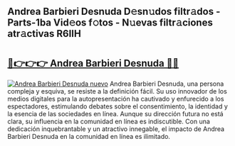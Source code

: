 ## Andrea Barbieri Desnuda D𝚎sn𝚞dos filtr𝚊dos - Parts-1ba Vid𝚎os f𝚘tos - N𝚞evas filtr𝚊ciones atr𝚊ctivas R6IIH

# <h2><a href="http://mb6dk5.tromn.icu/?c=Andrea+Barbieri+Desnuda">🔗👉👉👉 Andrea Barbieri Desnuda 🔗🔗</a></h2>

[![Andrea Barbieri Desnuda nuevo](https://i.imgur.com/pEAQMta.gif)](http://mb6dk5.tromn.icu/?c=Andrea+Barbieri+Desnuda)
Andrea Barbieri Desnuda, una persona compleja y esquiva, se resiste a la definición fácil. Su uso innovador de los medios digitales para la autopresentación ha cautivado y enfurecido a los espectadores, estimulando debates sobre el consentimiento, la identidad y la esencia de las sociedades en línea. Aunque su dirección futura no está clara, su influencia en la comunidad en línea es indiscutible. Con una dedicación inquebrantable y un atractivo innegable, el impacto de Andrea Barbieri Desnuda en la comunidad en línea es ilimitado.
